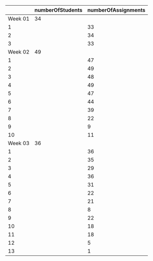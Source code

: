 |         | numberOfStudents   | numberOfAssignments   |
|---------|--------------------|-----------------------|
| Week 01 | 34                 |                       |
| 1       |                    | 33                    |
| 2       |                    | 34                    |
| 3       |                    | 33                    |
| Week 02 | 49                 |                       |
| 1       |                    | 47                    |
| 2       |                    | 49                    |
| 3       |                    | 48                    |
| 4       |                    | 49                    |
| 5       |                    | 47                    |
| 6       |                    | 44                    |
| 7       |                    | 39                    |
| 8       |                    | 22                    |
| 9       |                    | 9                     |
| 10      |                    | 11                    |
| Week 03 | 36                 |                       |
| 1       |                    | 36                    |
| 2       |                    | 35                    |
| 3       |                    | 29                    |
| 4       |                    | 36                    |
| 5       |                    | 31                    |
| 6       |                    | 22                    |
| 7       |                    | 21                    |
| 8       |                    | 8                     |
| 9       |                    | 22                    |
| 10      |                    | 18                    |
| 11      |                    | 18                    |
| 12      |                    | 5                     |
| 13      |                    | 1                     |